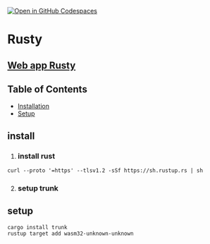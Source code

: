 [![Open in GitHub Codespaces](https://github.com/codespaces/badge.svg)](https://codespaces.new/gurraoptimus/rusty/tree/rust?quickstart=1)

# Rusty
## [Web app Rusty](src/main.rs)


<!-- TABLE OF CONTENTS -->
## Table of Contents
* [Installation](#install)
* [Setup](#setup)

 ## install
1. ### install rust
````
curl --proto '=https' --tlsv1.2 -sSf https://sh.rustup.rs | sh
````
2. ### setup trunk
## setup

````
cargo install trunk
rustup target add wasm32-unknown-unknown
````